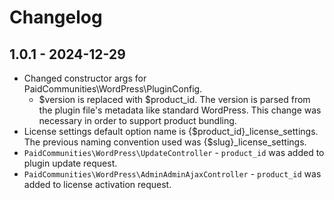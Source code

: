 # Changelog

## 1.0.1 - 2024-12-29
* Changed constructor args for PaidCommunities\WordPress\PluginConfig.
    * $version is replaced with $product_id. The version is parsed from the plugin file's metadata like standard
      WordPress. This change
      was necessary in order to support product bundling.
* License settings default option name is {$product_id}_license_settings. The previous naming convention used
  was {$slug}_license_settings.
* `PaidCommunities\WordPress\UpdateController` - `product_id` was added to plugin update request.
* `PaidCommunities\WordPress\AdminAdminAjaxController` - `product_id` was added to license activation request.
